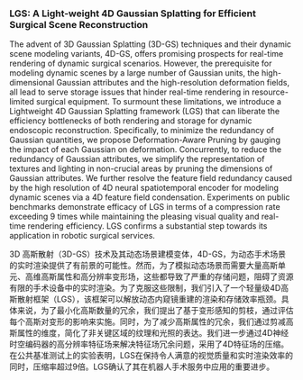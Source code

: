 ### LGS: A Light-weight 4D Gaussian Splatting for Efficient Surgical Scene Reconstruction

The advent of 3D Gaussian Splatting (3D-GS) techniques and their dynamic scene modeling variants, 4D-GS, offers promising prospects for real-time rendering of dynamic surgical scenarios. However, the prerequisite for modeling dynamic scenes by a large number of Gaussian units, the high-dimensional Gaussian attributes and the high-resolution deformation fields, all lead to serve storage issues that hinder real-time rendering in resource-limited surgical equipment. To surmount these limitations, we introduce a Lightweight 4D Gaussian Splatting framework (LGS) that can liberate the efficiency bottlenecks of both rendering and storage for dynamic endoscopic reconstruction. Specifically, to minimize the redundancy of Gaussian quantities, we propose Deformation-Aware Pruning by gauging the impact of each Gaussian on deformation. Concurrently, to reduce the redundancy of Gaussian attributes, we simplify the representation of textures and lighting in non-crucial areas by pruning the dimensions of Gaussian attributes. We further resolve the feature field redundancy caused by the high resolution of 4D neural spatiotemporal encoder for modeling dynamic scenes via a 4D feature field condensation. Experiments on public benchmarks demonstrate efficacy of LGS in terms of a compression rate exceeding 9 times while maintaining the pleasing visual quality and real-time rendering efficiency. LGS confirms a substantial step towards its application in robotic surgical services.

3D 高斯散射（3D-GS）技术及其动态场景建模变体，4D-GS，为动态手术场景的实时渲染提供了有前景的可能性。然而，为了模拟动态场景而需要大量高斯单元、高维高斯属性和高分辨率变形场，这些都导致了严重的存储问题，阻碍了资源有限的手术设备中的实时渲染。为了克服这些限制，我们引入了一个轻量级4D高斯散射框架（LGS），该框架可以解放动态内窥镜重建的渲染和存储效率瓶颈。具体来说，为了最小化高斯数量的冗余，我们提出了基于变形感知的剪枝，通过评估每个高斯对变形的影响来实施。同时，为了减少高斯属性的冗余，我们通过剪减高斯属性的维度，简化了非关键区域的纹理和光照的表达。我们进一步通过4D神经时空编码器的高分辨率特征场来解决特征场冗余问题，采用了4D特征场的压缩。在公共基准测试上的实验表明，LGS在保持令人满意的视觉质量和实时渲染效率的同时，压缩率超过9倍。LGS确认了其在机器人手术服务中应用的重要进步。
